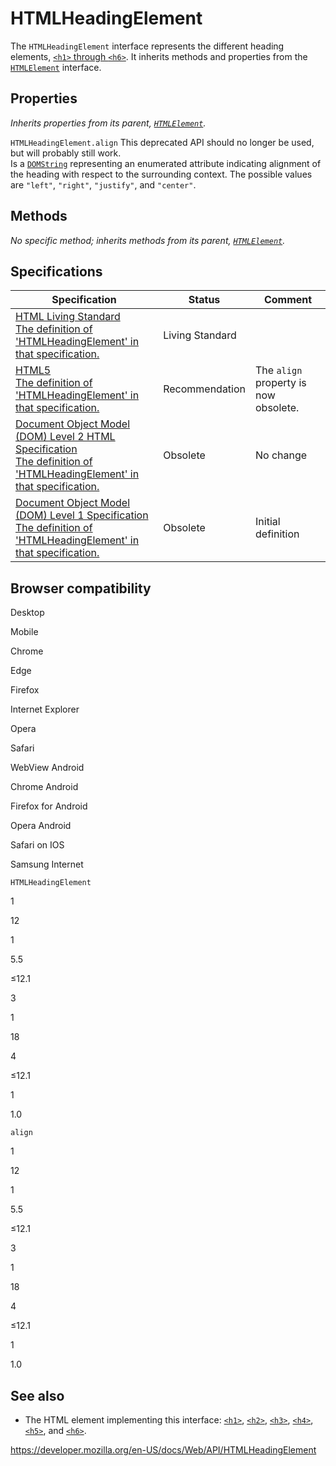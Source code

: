 HTMLHeadingElement
==================

The `HTMLHeadingElement` interface represents the different heading elements, [`<h1>` through `<h6>`](https://developer.mozilla.org/en-US/docs/Web/HTML/Element/Heading_Elements). It inherits methods and properties from the [`HTMLElement`](htmlelement) interface.

Properties
----------

*Inherits properties from its parent, [`HTMLElement`](htmlelement).*

 <span class="page-not-created">`HTMLHeadingElement.align`</span> <span class="icon deprecated" viewbox="0 0 100 100" xmlns="http://www.w3.org/2000/svg" role="img"> This deprecated API should no longer be used, but will probably still work. </span>   
Is a [`DOMString`](domstring) representing an enumerated attribute indicating alignment of the heading with respect to the surrounding context. The possible values are `"left"`, `"right"`, `"justify"`, and `"center"`.

Methods
-------

*No specific method; inherits methods from its parent, [`HTMLElement`](htmlelement).*

Specifications
--------------

<table><thead><tr class="header"><th>Specification</th><th>Status</th><th>Comment</th></tr></thead><tbody><tr class="odd"><td><a href="https://html.spec.whatwg.org/multipage/#htmlheadingelement">HTML Living Standard<br />
<span class="small">The definition of 'HTMLHeadingElement' in that specification.</span></a></td><td><span class="spec-living">Living Standard</span></td><td></td></tr><tr class="even"><td><a href="https://www.w3.org/TR/html52/sections.html#the-h1,-h2,-h3,-h4,-h5,-and-h6-elements">HTML5<br />
<span class="small">The definition of 'HTMLHeadingElement' in that specification.</span></a></td><td><span class="spec-rec">Recommendation</span></td><td>The <code>align</code> property is now obsolete.</td></tr><tr class="odd"><td><a href="https://www.w3.org/TR/DOM-Level-2-HTML/html.html#ID-43345119">Document Object Model (DOM) Level 2 HTML Specification<br />
<span class="small">The definition of 'HTMLHeadingElement' in that specification.</span></a></td><td><span class="spec-obsolete">Obsolete</span></td><td>No change</td></tr><tr class="even"><td><a href="https://www.w3.org/TR/REC-DOM-Level-1/level-one-html.html#ID-43345119">Document Object Model (DOM) Level 1 Specification<br />
<span class="small">The definition of 'HTMLHeadingElement' in that specification.</span></a></td><td><span class="spec-obsolete">Obsolete</span></td><td>Initial definition</td></tr></tbody></table>

Browser compatibility
---------------------

Desktop

Mobile

Chrome

Edge

Firefox

Internet Explorer

Opera

Safari

WebView Android

Chrome Android

Firefox for Android

Opera Android

Safari on IOS

Samsung Internet

`HTMLHeadingElement`

1

12

1

5.5

≤12.1

3

1

18

4

≤12.1

1

1.0

`align`

1

12

1

5.5

≤12.1

3

1

18

4

≤12.1

1

1.0

See also
--------

-   The HTML element implementing this interface: [`<h1>`](https://developer.mozilla.org/en-US/docs/Web/HTML/Element/Heading_Elements), [`<h2>`](https://developer.mozilla.org/en-US/docs/Web/HTML/Element/Heading_Elements), [`<h3>`](https://developer.mozilla.org/en-US/docs/Web/HTML/Element/Heading_Elements), [`<h4>`](https://developer.mozilla.org/en-US/docs/Web/HTML/Element/Heading_Elements), [`<h5>`](https://developer.mozilla.org/en-US/docs/Web/HTML/Element/Heading_Elements), and [`<h6>`](https://developer.mozilla.org/en-US/docs/Web/HTML/Element/Heading_Elements).

<a href="https://developer.mozilla.org/en-US/docs/Web/API/HTMLHeadingElement" class="_attribution-link">https://developer.mozilla.org/en-US/docs/Web/API/HTMLHeadingElement</a>
